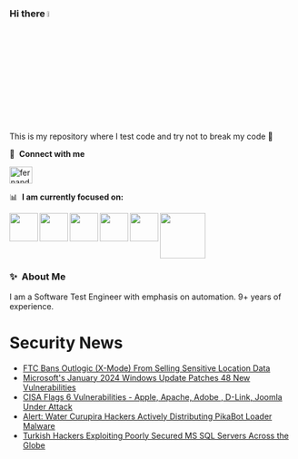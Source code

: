 ### Hi there <a href="https://www.gautamkrishnar.com/"><img src="https://media.giphy.com/media/hvRJCLFzcasrR4ia7z/giphy.gif" width="5%"></a>
This is my repository where I test code and try not to break my code :rofl:

🔗 &nbsp;**Connect with me**
<p align="left">
<a href="https://linkedin.com/in/fernandorlcruz" target="blank"><img align="center" src="https://raw.githubusercontent.com/rahuldkjain/github-profile-readme-generator/master/src/images/icons/Social/linked-in-alt.svg" alt="fernando cruz" height="30" width="40" /></a>
  
📊 &nbsp;**I am currently focused on:**

<img align="left" width='50' height='50' src="https://cdn.jsdelivr.net/gh/devicons/devicon/icons/python/python-original-wordmark.svg" />
<img align="left" width='50' height='50' src="https://cdn.jsdelivr.net/gh/devicons/devicon/icons/csharp/csharp-original.svg" />
<img align="left" width='50' height='50' src="https://cdn.jsdelivr.net/gh/devicons/devicon/icons/jenkins/jenkins-original.svg" />
<img align="left" width='50' height='50' src="https://specflow.org/wp-content/uploads/2021/05/SpecFlow-Icon.png" />
<img align="left" width='50' height='50' src="https://www.svgrepo.com/show/306098/githubactions.svg" />
<img width='80' height='80' src="https://cdn2.vectorstock.com/i/1000x1000/64/81/security-testing-concept-icon-safety-audit-key-vector-29166481.jpg" />
          
          
  
### ✨&nbsp; About Me

I am a Software Test Engineer with emphasis on automation. 9+ years of experience.

# Security News
<!-- BLOG-POST-LIST:START -->
- [FTC Bans Outlogic &lpar;X-Mode&rpar; From Selling Sensitive Location Data](https://thehackernews.com/2024/01/ftc-bans-outlogic-x-mode-from-selling.html)
- [Microsoft&#39;s January 2024 Windows Update Patches 48 New Vulnerabilities](https://thehackernews.com/2024/01/microsofts-january-2024-windows-update.html)
- [CISA Flags 6 Vulnerabilities - Apple, Apache, Adobe , D-Link, Joomla Under Attack](https://thehackernews.com/2024/01/cisa-flags-6-vulnerabilities-apple.html)
- [Alert: Water Curupira Hackers Actively Distributing PikaBot Loader Malware](https://thehackernews.com/2024/01/alert-water-curupira-hackers-actively.html)
- [Turkish Hackers Exploiting Poorly Secured MS SQL Servers Across the Globe](https://thehackernews.com/2024/01/turkish-hackers-exploiting-poorly.html)
<!-- BLOG-POST-LIST:END -->
